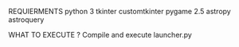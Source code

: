 REQUIERMENTS
python 3 
tkinter
customtkinter
pygame 2.5
astropy
astroquery

WHAT TO EXECUTE ?
Compile and execute launcher.py
